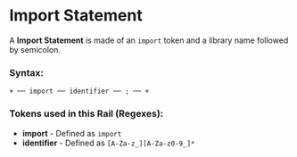 
# Import Statement

A **Import Statement** is made of an `import`
token and a library name followed by semicolon.

### Syntax:

    + ── import ── identifier ── ; ── +

### Tokens used in this Rail (Regexes):

- **import** - Defined as `import`
- **identifier** - Defined as `[A-Za-z_][A-Za-z0-9_]*`
